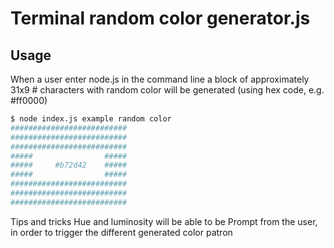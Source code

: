 # Terminal random color generator.js

## Usage

When a user enter node.js in the command line a block of approximately 31x9 # characters with random color will be generated (using hex code,
e.g. #ff0000)

```bash
$ node index.js example random color
##########################
##########################
##########################
#####                #####
#####     #b72d42    #####
#####                #####
##########################
##########################
##########################

```

Tips and tricks
Hue and luminosity will be able to be Prompt from the user,
in order to trigger the different generated color
patron
